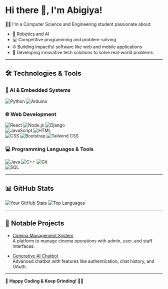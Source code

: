 # Hi there 👋, I'm Abigiya!  
👨‍💻 I'm a Computer Science and Engineering student passionate about:  
- 🚀 Robotics and AI  
- 💻 Competitive programming and problem-solving  
- 🌐 Building impactful software like web and mobile applications  
- 📱 Developing innovative tech solutions to solve real-world problems  

---

## 🛠 Technologies & Tools  

### 🤖 AI & Embedded Systems  
![Python](https://img.shields.io/badge/-Python-3776AB?logo=python&logoColor=white&style=for-the-badge) ![Arduino](https://img.shields.io/badge/-Arduino-00979D?logo=arduino&logoColor=white&style=for-the-badge) 

### 🌐 Web Development  
![React](https://img.shields.io/badge/-React-61DAFB?logo=react&logoColor=black&style=for-the-badge) ![Node.js](https://img.shields.io/badge/-Node.js-339933?logo=node.js&logoColor=white&style=for-the-badge) ![Django](https://img.shields.io/badge/-Django-092E20?logo=django&logoColor=white&style=for-the-badge)  
![JavaScript](https://img.shields.io/badge/-JavaScript-F7DF1E?logo=javascript&logoColor=black&style=for-the-badge) ![HTML](https://img.shields.io/badge/-HTML-E34F26?logo=html5&logoColor=white&style=for-the-badge)  
![CSS](https://img.shields.io/badge/-CSS-1572B6?logo=css3&logoColor=white&style=for-the-badge) ![Bootstrap](https://img.shields.io/badge/-Bootstrap-7952B3?logo=bootstrap&logoColor=white&style=for-the-badge) ![Tailwind CSS](https://img.shields.io/badge/-TailwindCSS-06B6D4?logo=tailwindcss&logoColor=white&style=for-the-badge)  


### 💻 Programming Languages & Tools  
![Java](https://img.shields.io/badge/-Java-007396?logo=java&logoColor=white&style=for-the-badge) ![C++](https://img.shields.io/badge/-C++-00599C?logo=c%2B%2B&logoColor=white&style=for-the-badge) ![Git](https://img.shields.io/badge/-Git-F05032?logo=git&logoColor=white&style=for-the-badge)  
![SQL](https://img.shields.io/badge/-SQL-4479A1?logo=postgresql&logoColor=white&style=for-the-badge)

---

## 📊 GitHub Stats  
![Your GitHub Stats](https://github-readme-stats.vercel.app/api?username=Abigiya-M&show_icons=true&theme=radical) ![Top Languages](https://github-readme-stats.vercel.app/api/top-langs/?username=Abigiya-M&layout=compact&theme=radical)  

---

## 🚀 Notable Projects  
- [Cinema Management System](https://github.com/Abigiya-M/Cinema_managment_system)  
  A platform to manage cinema operations with admin, user, and staff interfaces.  

- [Generative AI Chatbot](https://github.com/Abigiya-M/chat_bot)  
  Advanced chatbot with features like authentication, chat history, and OAuth.  

---

🚀 **Happy Coding & Keep Grinding!** 💪🔥
